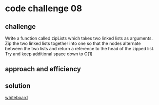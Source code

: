 # code challenge 08

## challenge

Write a function called zipLists which takes two linked lists as arguments. Zip the two linked lists together into one so that the nodes alternate between the two lists and return a reference to the head of the zipped list. Try and keep additional space down to O(1)

## approach and efficiency

## solution
[whiteboard](../../../../javascript/assets/class-08.jpg)